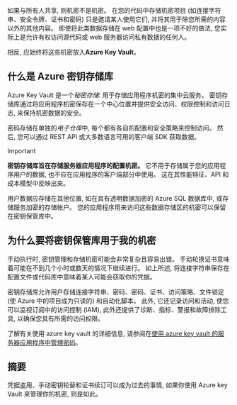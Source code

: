 如果与所有人共享, 则机密不是机密。 在您的代码中存储机密项目 (如连接字符串、安全令牌、证书和密码) 只是邀请某人使用它们, 并将其用于除您所需的内容以外的其他内容。 即使将此类数据存储在 web 配置中也是一项不好的做法, 您实际上是允许有权访问源代码或 web 服务器访问私有数据的任何人。

相反, 应始终将这些机密放入**Azure Key Vault**。

## <a name="what-is-azure-key-vault"></a>什么是 Azure 密钥存储库
Azure Key Vault 是一个*秘密存储*: 用于存储应用程序机密的集中云服务。 密钥存储库通过将应用程序机密保存在一个中心位置并提供安全访问、权限控制和访问日志, 来保持机密数据的安全。

密码存储在单独的*电子仓库*中, 每个都有各自的配置和安全策略来控制访问。 然后, 您可以通过 REST API 或大多数语言可用的客户端 SDK 获取数据。

> [!IMPORTANT]
> **密钥存储库旨在存储服务器应用程序的配置机密。** 它不用于存储属于您的应用程序用户的数据, 也不应在应用程序的客户端部分中使用。 这在其性能特征、API 和成本模型中反映出来。
>
> 用户数据应存储在其他位置, 如在具有透明数据加密的 Azure SQL 数据库中, 或存储服务加密的存储帐户。 您的应用程序用来访问这些数据存储区的机密可以保留在密钥保管库中。

## <a name="why-use-a-key-vault-for-my-secrets"></a>为什么要将密钥保管库用于我的机密

手动执行时, 密钥管理和存储机密可能会非常复杂且容易出错。 手动轮换证书意味着可能在不到几个小时或数天的情况下继续进行。 如上所述, 将连接字符串保存在配置文件或代码库中意味着某人可能会窃取你的凭据。

密钥存储库允许用户存储连接字符串、密码、密码、证书、访问策略、文件锁定 (使 Azure 中的项目成为只读的) 和自动化脚本。  此外, 它还记录访问和活动, 使您可以监视订阅中的访问控制 (IAM), 此外还提供了诊断、指标、警报和故障排除工具, 以确保您具有所需的访问权限。

了解有关使用 azure key vault 的详细信息, 请参阅在[使用 azure key vault 的服务器应用程序中管理密码](../../manage-secrets-with-azure-key-vault/index.yml)。

## <a name="summary"></a>摘要

凭据盗用、手动密钥轮替和证书续订可以成为过去的事情, 如果你使用 Azure key Vault 来管理你的机密, 则是如此。
